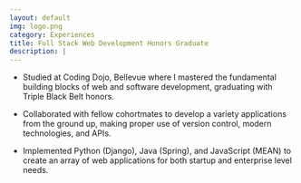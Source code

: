 ```yaml
---
layout: default
img: logo.png
category: Experiences
title: Full Stack Web Development Honors Graduate
description: |
---
```


- Studied at Coding Dojo, Bellevue where I mastered the fundamental building blocks of web and software development, graduating with Triple Black Belt honors.

- Collaborated with fellow cohortmates to develop a variety applications from the ground up, making proper use of version control, modern technologies, and APIs.

- Implemented Python (Django), Java (Spring), and JavaScript (MEAN) to create an array of web applications for both startup and enterprise level needs.
